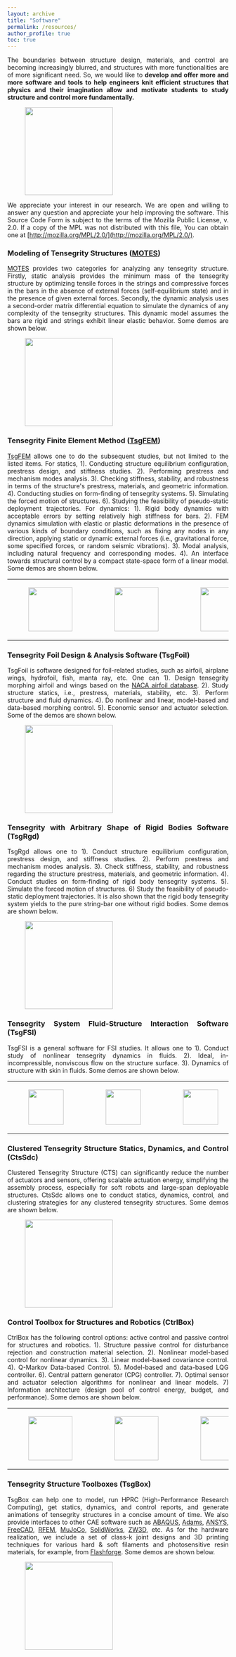 ```yaml
---
layout: archive
title: "Software"
permalink: /resources/
author_profile: true
toc: true
---
```


<div style="text-align: justify;" markdown="1">

The boundaries between structure design, materials, and control are becoming increasingly blurred, and structures with more functionalities are of more significant need. So, we would like to **develop and offer more and more software and tools to help engineers knit efficient structures that physics and their imagination allow and motivate students to study structure and control more fundamentally.**

<td><figure><img src="{{ site.url }}/images/rffi/plane_rocket_sub.png" width="200"/></figure></td>

We appreciate your interest in our research. We are open and willing to answer any question and appreciate your help improving the software. This Source Code Form is subject to the terms of the Mozilla Public License, v. 2.0. If a copy of the MPL was not distributed with this file, You can obtain one at [http://mozilla.org/MPL/2.0/](http://mozilla.org/MPL/2.0/).


### Modeling of Tensegrity Structures ([MOTES](https://github.com/Muhao-Chen/Modeling_of_Tensegrity_Structures_MOTES))

[MOTES](https://github.com/Muhao-Chen/Modeling_of_Tensegrity_Structures_MOTES) provides two categories for analyzing any tensegrity structure. Firstly, static analysis provides the minimum mass of the tensegrity structure by optimizing tensile forces in the strings and compressive forces in the bars in the absence of external forces (self-equilibrium state) and in the presence of given external forces. Secondly, the dynamic analysis uses a second-order matrix differential equation to simulate the dynamics of any complexity of the tensegrity structures. This dynamic model assumes the bars are rigid and strings exhibit linear elastic behavior. Some demos are shown below. 

<figure><img src="{{ site.url }}/images/rffi/motes.png" width="200"/></figure>


<!--<table>
<tr>
<td><figure><img src="{{ site.url }}/images/rffi/habitat_membrane.png" width="200"/></figure></td>
<td><figure><img src="{{ site.url }}/images/rffi/Telescope.png" width="200"/></figure></td>
<td><figure><img src="{{ site.url }}/images/rffi/plate.jpg" width="200"/></figure></td>
</tr>
</table>-->

### Tensegrity Finite Element Method ([TsgFEM](https://github.com/Muhao-Chen/Tensegrity_Finite_Element_Method_TsgFEM))

[TsgFEM](https://github.com/Muhao-Chen/Tensegrity_Finite_Element_Method_TsgFEM) allows one to do the subsequent studies, but not limited to the listed items. For statics, 1). Conducting structure equilibrium configuration, prestress design, and stiffness studies. 2). Performing prestress and mechanism modes analysis. 3). Checking stiffness, stability, and robustness in terms of the structure's prestress, materials, and geometric information. 4). Conducting studies on form-finding of tensegrity systems. 5). Simulating the forced motion of structures. 6). Studying the feasibility of pseudo-static deployment trajectories. For dynamics: 1). Rigid body dynamics with acceptable errors by setting relatively high stiffness for bars. 2). FEM dynamics simulation with elastic or plastic deformations in the presence of various kinds of boundary conditions, such as fixing any nodes in any direction, applying static or dynamic external forces (i.e., gravitational force, some specified forces, or random seismic vibrations). 3). Modal analysis, including natural frequency and corresponding modes. 4). An interface towards structural control by a compact state-space form of a linear model. Some demos are shown below. 

<table>
<tr>
<td><figure><img src="{{ site.url }}/images/rffi/cable_dome.gif" width="100px" height="100px"/></figure></td>
<td><figure><img src="{{ site.url }}/images/rffi/net.gif" width="100px" height="100px"/></figure></td>
<td><figure><img src="{{ site.url }}/images/rffi/Jansen.gif" width="100px" height="100px"/></figure></td>
<td><figure><img src="{{ site.url }}/images/rffi/ball.gif" width="50px" height="100px"/></figure></td>
</tr>
</table>


### Tensegrity Foil Design & Analysis Software (TsgFoil)

TsgFoil is software designed for foil-related studies, such as airfoil, airplane wings, hydrofoil, fish, manta ray, etc. One can 1). Design tensegrity morphing airfoil and wings based on the [NACA airfoil database](http://airfoiltools.com/search/index?m%5Bgrp%5D=naca4d&m%5Bsort%5D=1). 2). Study structure statics, i.e., prestress, materials, stability, etc. 3). Perform structure and fluid dynamics. 4). Do nonlinear and linear, model-based and data-based morphing control. 5). Economic sensor and actuator selection. Some of the demos are shown below. 

<figure><img src="{{ site.url }}/images/rffi/tensegfoil.png" width="200"/></figure>

<!--
<table>
<tr>
<td>
<figure><img src="{{ site.url }}/images/rffi/foil_complex.png" width="100"/></figure></td>
<td><figure><img src="{{ site.url }}/images/rffi/morph_air.gif" width="200"/></figure>
<figure><img src="{{ site.url }}/images/rffi/morph_fluid.gif" width="200"/></figure>
</td>
</tr>
</table>-->

<!--
<table>
<tr>
<td>
<figure><img src="{{ site.url }}/images/rffi/foil_complex.png" width="100"/></figure></td>
<td><figure><img src="{{ site.url }}/images/rffi/morph_air.gif" width="400"/></figure></td>
<td><figure><img src="{{ site.url }}/images/rffi/morph_fluid.gif" width="400"/></figure>
</td>
</tr>
</table>
-->

### Tensegrity with Arbitrary Shape of Rigid Bodies Software (TsgRgd)

TsgRgd allows one to 1). Conduct structure equilibrium configuration, prestress design, and stiffness studies. 2). Perform prestress and mechanism modes analysis. 3). Check stiffness, stability, and robustness regarding the structure prestress, materials, and geometric information. 4). Conduct studies on form-finding of rigid body tensegrity systems. 5). Simulate the forced motion of structures. 6) Study the feasibility of pseudo-static deployment trajectories. It is also shown that the rigid body tensegrity system yields to the pure string-bar one without rigid bodies. Some demos are shown below.

<figure><img src="{{ site.url }}/images/rffi/tsgrbd.png" width="200"/></figure>

### Tensegrity System Fluid-Structure Interaction Software (TsgFSI)

TsgFSI is a general software for FSI studies. It allows one to 1). Conduct study of nonlinear tensegrity dynamics in fluids. 2). Ideal, in-incompressible, nonviscous flow on the structure surface. 3). Dynamics of structure with skin in fluids. Some demos are shown below.

<table>
<tr>
<td><figure><img src="{{ site.url }}/images/rffi/prism1.gif" width="80"/></figure></td>
<td><figure><img src="{{ site.url }}/images/rffi/prism2.gif" width="80"/></figure></td>
<td><figure><img src="{{ site.url }}/images/rffi/prism3.gif" width="80"/></figure></td>
<td><figure><img src="{{ site.url }}/images/rffi/land1.gif" width="80"/></figure></td>
<td><figure><img src="{{ site.url }}/images/rffi/land2.gif" width="80"/></figure></td>
</tr>
</table>


<!--<figure><img src="{{ site.url }}/images/rffi/tsgrbd.png" width="200"/></figure>-->

### Clustered Tensegrity Structure Statics, Dynamics, and Control (CtsSdc)

Clustered Tensegrity Structure (CTS) can significantly reduce the number of actuators and sensors, offering scalable actuation energy, simplifying the assembly process, especially for soft robots and large-span deployable structures. CtsSdc allows one to conduct statics, dynamics, control, and clustering strategies for any clustered tensegrity structures. Some demos are shown below.

<figure><img src="{{ site.url }}/images/rffi/ctssdc.png" width="200"/></figure>

### Control Toolbox for Structures and Robotics (CtrlBox)

CtrlBox has the following control options: active control and passive control for structures and robotics. 1). Structure passive control for disturbance rejection and construction material selection. 2). Nonlinear model-based control for nonlinear dynamics. 3). Linear model-based covariance control. 4). Q-Markov Data-based Control. 5). Model-based and data-based LQG controller. 6). Central pattern generator (CPG) controller. 7). Optimal sensor and actuator selection algorithms for nonlinear and linear models. 7) Information architecture (design pool of control energy, budget, and performance). Some demos are shown below.

<table>
<tr>
<td><figure><img src="{{ site.url }}/images/rffi/FoilCtrl.gif" width="100"/></figure></td>
<td><figure><img src="{{ site.url }}/images/rffi/tail.gif" width="100"/></figure></td>
<td><figure><img src="{{ site.url }}/images/rffi/CableDomeCtrl.gif" width="100"/></figure></td>
<td><figure><img src="{{ site.url }}/images/rffi/arm.gif" width="100"/></figure></td>
</tr>
</table>

<!--<figure><img src="{{ site.url }}/images/rffi/tsgrbd.png" width="200"/></figure>-->


### Tensegrity Structure Toolboxes (TsgBox)

TsgBox can help one to model, run HPRC (High-Performance Research Computing), get statics, dynamics, and control reports, and generate animations of tensegrity structures in a concise amount of time. We also provide interfaces to other CAE software such as [ABAQUS](https://www.3ds.com/products-services/simulia/products/abaqus/), [Adams](https://www.mscsoftware.com/product/adams), [ANSYS](https://www.ansys.com/), [FreeCAD](https://www.freecadweb.org/), [RFEM](https://www.dlubal.com/en-US/products/rfem-fea-software/what-is-rfem), [MuJoCo](https://mujoco.org/), [SolidWorks](https://www.solidworks.com/), [ZW3D](https://www.zwsoft.com/product/zw3d), etc. As for the hardware realization, we include a set of class-k joint designs and 3D printing techniques for various hard & soft filaments and photosensitive resin materials, for example, from [Flashforge](https://www.flashforge.com/product-detail/flashforge-hunter-dlp-3d-printer-dental-impression-jewelry-printing). Some demos are shown below. 

<td><figure><img src="{{ site.url }}/images/rffi/tsgbox.png" width="200"/></figure></td>

</div>